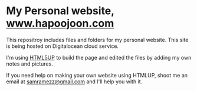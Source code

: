 # My Personal website, www.hapoojoon.com

This repositroy includes files and folders for my personal website. This site is being hosted on Digitalocean cloud service.

I'm using [HTML5UP](http://html5up.net/) to build the page and edited the files by adding my own notes and pictures.

If you need help on making your own website using HTMLUP, shoot me an email at samramezz@gmail.com and I'll help you with it.
